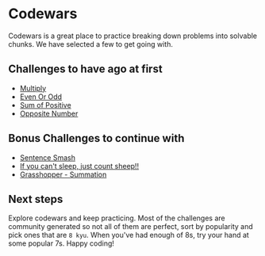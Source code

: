 # Codewars

Codewars is a great place to practice breaking down problems into solvable chunks. We have selected a few to get going with.

## Challenges to have ago at first

- [Multiply](https://www.codewars.com/kata/50654ddff44f800200000004/train/javascript)
- [Even Or Odd](https://www.codewars.com/kata/53da3dbb4a5168369a0000fe/train/javascript)
- [Sum of Positive](https://www.codewars.com/kata/5715eaedb436cf5606000381/train/javascript)
- [Opposite Number](https://www.codewars.com/kata/56dec885c54a926dcd001095/train/javascript)

## Bonus Challenges to continue with

- [Sentence Smash](https://www.codewars.com/kata/53dc23c68a0c93699800041d/train/javascript)
- [If you can't sleep, just count sheep!!](https://www.codewars.com/kata/5b077ebdaf15be5c7f000077/train/javascript)
- [Grasshopper - Summation](https://www.codewars.com/kata/55d24f55d7dd296eb9000030/train/javascript)

## Next steps

Explore codewars and keep practicing. Most of the challenges are community generated so not all of them are perfect, sort by popularity and pick ones that are `8 kyu`. When you've had enough of 8s, try your hand at some popular 7s. Happy coding!
